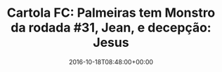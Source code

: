 ---
layout: post
title: "Cartola FC: Palmeiras tem Monstro da rodada #31, Jean, e decepção: Jesus"
date: 2016-10-18T08:48:00+00:00
external_link: "http://globoesporte.globo.com/cartola-fc/ep/monstros/noticia/2016/10/cartola-fc-palmeiras-tem-monstro-da-rodada-31-jean-e-decepcao-jesus.html"
categories: news "globo.com"
---